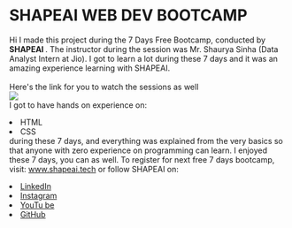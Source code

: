 # SHAPEAI WEB DEV BOOTCAMP 
Hi I made this project during the 7 Days Free Bootcamp, conducted by <b> SHAPEAI </b>. 
The instructor during the session was Mr. Shaurya Sinha (Data Analyst Intern at Jio). 
I got to learn a lot during these 7 days and it was an amazing experience learning with SHAPEAI. 
<br><br>
Here's the link for you to watch the sessions as well<br> 
<a href="https://youtube.com/playlist?list=PL7zl8TDRnbun7K0fECtSMCI2hOCgLBy9a"> <img src="https://user-images.githubusercontent.com/75620318/116565784-cb053e00-a923-11eb-8c3f-c33e7a13cf08.png">
</a>
<br>I got to have hands on experience on: <li>HTML <li>CSS <br>during these 7 days, and everything was explained from the very basics so that anyone with zero experience on programming can learn. 
I enjoyed these 7 days, you can as well. 
To register for next free 7 days bootcamp, visit: www.shapeai.tech or follow SHAPEAI on: 
<li>
  <a href= "https://in.linkedin.com/company/shapeai">LinkedIn</a> 
<li>
  <a href= "https://www.instagram.com/shape.ai/?hl=en">Instagram</a> 
<li>
  <a href= "https://www.youtube.com/channel/UCTUvDLTW9meuDXWcbmISPdA">YouTu be</a> 
<li>
  <a href= "https://github.com/shapeai">GitHub</a>
